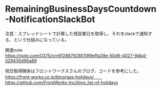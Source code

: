 # RemainingBusinessDaysCountdown-NotificationSlackBot

注意：スプレッドシートで計算した残営業日を取得し、それをslackで通知する、という仕組みになっている。


関連note</br>
https://note.com/0375/n/n6f2887928511#9effa29e-50d6-4027-94b4-029430d95a89



祝日取得関係はフロントワークスさんのブログ、コードを参考にした。　　</br>
https://front-works.co.jp/blog/gas-holidays/　　</br>
https://github.com/FrontWorks-Inc/blog_list-of-holidays
